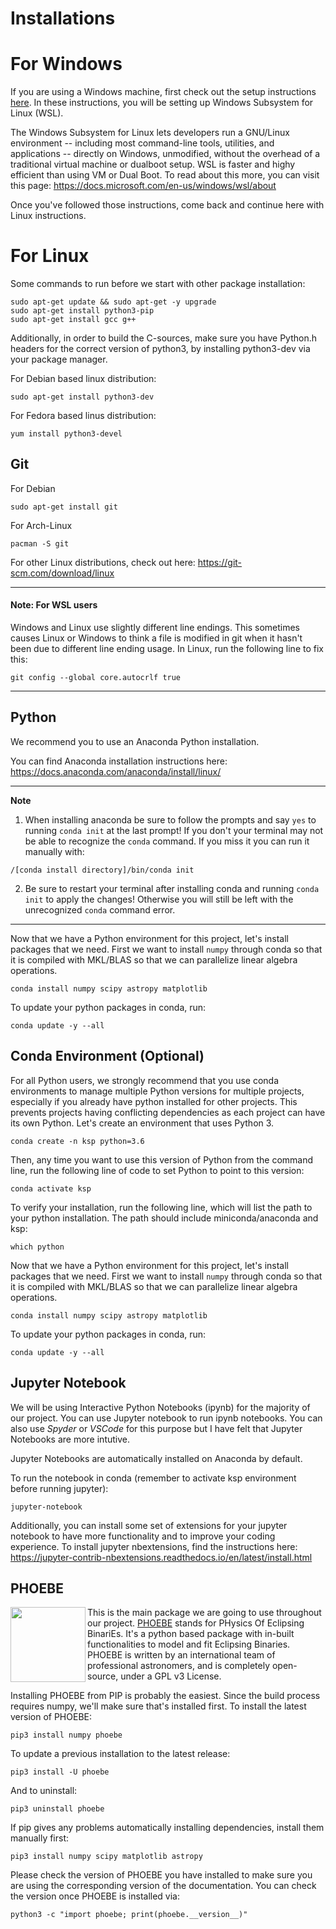 # Installations 

# For Windows

If you are using a Windows machine, first check out the setup instructions [here](Install_Instructions/Windows_Install.md). In these instructions, you will be setting up Windows Subsystem for Linux (WSL). 

The Windows Subsystem for Linux lets developers run a GNU/Linux environment -- including most command-line tools, utilities, and applications -- directly on Windows, unmodified, without the overhead of a traditional virtual machine or dualboot setup. WSL is faster and highy efficient than using VM or Dual Boot. To read about this more, you can visit this page: https://docs.microsoft.com/en-us/windows/wsl/about

Once you've followed those instructions, come back and continue here with Linux instructions.

# For Linux
Some commands to run before we start with other package installation:

    sudo apt-get update && sudo apt-get -y upgrade
    sudo apt-get install python3-pip
    sudo apt-get install gcc g++

Additionally, in order to build the C-sources, make sure you have Python.h headers for the correct version of python3, by installing python3-dev via your package manager.
 
  For Debian based linux distribution:
    
    sudo apt-get install python3-dev
    
  For Fedora based linus distribution:
    
    yum install python3-devel 

## Git

For Debian

    sudo apt-get install git

For Arch-Linux

    pacman -S git
    
For other Linux distributions, check out here: https://git-scm.com/download/linux

---

#### Note: For WSL users

Windows and Linux use slightly different line endings. This sometimes causes Linux or Windows to think a file is modified in git when it hasn't been due to different line ending usage. In Linux, run the following line to fix this:

    git config --global core.autocrlf true
---

## Python
We recommend you to use an Anaconda Python installation. 

You can find Anaconda installation instructions here: https://docs.anaconda.com/anaconda/install/linux/

---
**Note**

1. When installing anaconda be sure to follow the prompts and say `yes` to running `conda init` at the last prompt! If you don't your terminal may not be able to recognize the `conda` command. If you miss it you can run it manually with:
```
/[conda install directory]/bin/conda init
```

2. Be sure to restart your terminal after installing conda and running `conda init` to apply the changes! Otherwise you will still be left with the unrecognized `conda` command error. 

---

Now that we have a Python environment for this project, let's install packages that we need. First we want to install `numpy` through conda so that it is compiled with MKL/BLAS so that we can parallelize linear algebra operations. 

    conda install numpy scipy astropy matplotlib
    
To update your python packages in conda, run:

    conda update -y --all

## Conda Environment (Optional)
For all Python users, we strongly recommend that you use conda environments to manage multiple Python versions for multiple projects, especially if you already have python installed for other projects. This prevents projects having conflicting dependencies as each project can have its own Python. Let's create an environment that uses Python 3.

    conda create -n ksp python=3.6

Then, any time you want to use this version of Python from the command line, run the following line of code to set Python to point to this version:

    conda activate ksp

 To verify your installation, run the following line, which will list the path to your python installation. The path should include miniconda/anaconda and ksp:

    which python

Now that we have a Python environment for this project, let's install packages that we need. First we want to install `numpy` through conda so that it is compiled with MKL/BLAS so that we can parallelize linear algebra operations. 

    conda install numpy scipy astropy matplotlib
    
To update your python packages in conda, run:

    conda update -y --all

## Jupyter Notebook

We will be using Interactive Python Notebooks (ipynb) for the majority of our project. You can use Jupyter notebook to run ipynb notebooks. You can also use _Spyder_ or _VSCode_ for this purpose but I have felt that Jupyter Notebooks are more intutive.

Jupyter Notebooks are automatically installed on Anaconda by default. 

To run the notebook in conda (remember to activate ksp environment before running jupyter):
    
    jupyter-notebook

Additionally, you can install some set of extensions for your jupyter notebook to have more functionality and to improve your coding experience. To install jupyter nbextensions, find the instructions here: https://jupyter-contrib-nbextensions.readthedocs.io/en/latest/install.html

## PHOEBE

<img align="left" src="http://phoebe-project.org/logos/logo_release_23.svg" width="120">

This is the main package we are going to use throughout our project. [PHOEBE](http://phoebe-project.org/) stands for PHysics Of Eclipsing BinariEs. It's a python based package with in-built functionalities to model and fit Eclipsing Binaries. PHOEBE is written by an international team of professional astronomers, and is completely open-source, under a GPL v3 License.

Installing PHOEBE from PIP is probably the easiest. Since the build process requires numpy, we'll make sure that's installed first. To install the latest version of PHOEBE:

    pip3 install numpy phoebe
To update a previous installation to the latest release:

    pip3 install -U phoebe
And to uninstall:

    pip3 uninstall phoebe
If pip gives any problems automatically installing dependencies, install them manually first:

    pip3 install numpy scipy matplotlib astropy
Please check the version of PHOEBE you have installed to make sure you are using the corresponding version of the documentation. You can check the version once PHOEBE is installed via:

    python3 -c "import phoebe; print(phoebe.__version__)"
